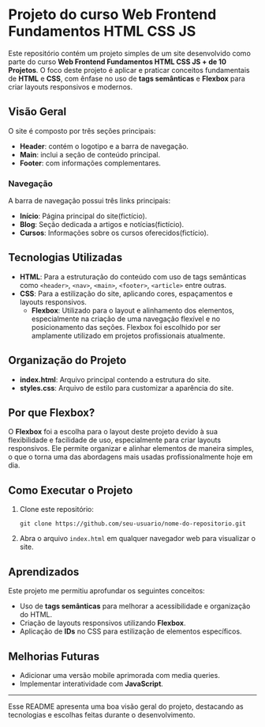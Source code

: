 # Projeto do curso Web Frontend Fundamentos HTML CSS JS


Este repositório contém um projeto simples de um site desenvolvido como parte do curso **Web Frontend Fundamentos HTML CSS JS + de 10 Projetos**. O foco deste projeto é aplicar e praticar conceitos fundamentais de **HTML** e **CSS**, com ênfase no uso de **tags semânticas** e **Flexbox** para criar layouts responsivos e modernos.

## Visão Geral

O site é composto por três seções principais:
- **Header**: contém o logotipo e a barra de navegação.
- **Main**: inclui a seção de conteúdo principal.
- **Footer**: com informações complementares.

### Navegação

A barra de navegação possui três links principais:
- **Início**: Página principal do site(fictício).
- **Blog**: Seção dedicada a artigos e notícias(fictício).
- **Cursos**: Informações sobre os cursos oferecidos(fictício).

## Tecnologias Utilizadas

- **HTML**: Para a estruturação do conteúdo com uso de tags semânticas como `<header>`, `<nav>`, `<main>`, `<footer>`, `<article>` entre outras.
- **CSS**: Para a estilização do site, aplicando cores, espaçamentos e layouts responsivos.
   - **Flexbox**: Utilizado para o layout e alinhamento dos elementos, especialmente na criação de uma navegação flexível e no posicionamento das seções. Flexbox foi escolhido por ser amplamente utilizado em projetos profissionais atualmente.

## Organização do Projeto

- **index.html**: Arquivo principal contendo a estrutura do site.
- **styles.css**: Arquivo de estilo para customizar a aparência do site.

## Por que Flexbox?

O **Flexbox** foi a escolha para o layout deste projeto devido à sua flexibilidade e facilidade de uso, especialmente para criar layouts responsivos. Ele permite organizar e alinhar elementos de maneira simples, o que o torna uma das abordagens mais usadas profissionalmente hoje em dia.

## Como Executar o Projeto

1. Clone este repositório:
   ```
   git clone https://github.com/seu-usuario/nome-do-repositorio.git
   ```
2. Abra o arquivo `index.html` em qualquer navegador web para visualizar o site.

## Aprendizados

Este projeto me permitiu aprofundar os seguintes conceitos:
- Uso de **tags semânticas** para melhorar a acessibilidade e organização do HTML.
- Criação de layouts responsivos utilizando **Flexbox**.
- Aplicação de **IDs** no CSS para estilização de elementos específicos.

## Melhorias Futuras

- Adicionar uma versão mobile aprimorada com media queries.
- Implementar interatividade com **JavaScript**.
  
---

Esse README apresenta uma boa visão geral do projeto, destacando as tecnologias e escolhas feitas durante o desenvolvimento.
